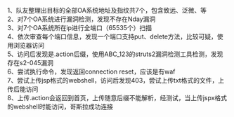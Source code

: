 1、队友整理出目标的全部OA系统地址及指纹共7个，包含致远、泛微、等  
2、对7个OA系统进行漏洞检测，发现不存在Nday漏洞  
3、对7个OA系统所在ip进行全端口（65535个）扫描  
4、依次审查每个端口信息，发现一个端口支持put、delete方法，比较可疑，使用浏览器访问  
5、访问后发现是.action后缀，使用ABC_123的struts2漏洞检测工具检测，发现存在s2-045漏洞  
6、尝试执行命令，发现返回connection reset，应该是有waf  
7、尝试上传jsp格式的webshell，访问后发现403，尝试上传txt格式的文件，上传后能访问  
8、上传.action会返回到首页，上传随意后缀不能解析，经测试，当上传jspx格式的webshell时能访问，哥斯拉成功连接  
